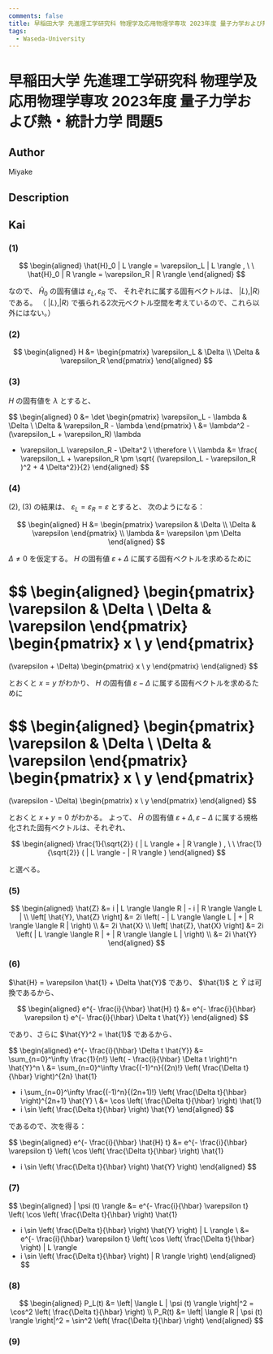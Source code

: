 ```yaml
---
comments: false
title: 早稲田大学 先進理工学研究科 物理学及応用物理学専攻 2023年度 量子力学および熱・統計力学 問題5
tags:
  - Waseda-University
---
```

# 早稲田大学 先進理工学研究科 物理学及応用物理学専攻 2023年度 量子力学および熱・統計力学 問題5

## **Author**
Miyake

## **Description**

## **Kai**
### (1)

$$
\begin{aligned}
\hat{H}_0 | L \rangle = \varepsilon_L | L \rangle
, \ \ 
\hat{H}_0 | R \rangle = \varepsilon_R | R \rangle
\end{aligned}
$$

なので、 $\hat{H}_0$ の固有値は $\varepsilon_L, \varepsilon_R$ で、
それぞれに属する固有ベクトルは、 $| L \rangle, | R \rangle$ である。
（ $| L \rangle, | R \rangle$ で張られる2次元ベクトル空間を考えているので、これら以外にはない。）

### (2)

$$
\begin{aligned}
H &= \begin{pmatrix}
\varepsilon_L & \Delta \\ \Delta & \varepsilon_R \end{pmatrix}
\end{aligned}
$$

### (3)
$H$ の固有値を $\lambda$ とすると、

$$
  \begin{aligned}
  0
  &= \det \begin{pmatrix}
  \varepsilon_L - \lambda & \Delta \\ \Delta & \varepsilon_R - \lambda
  \end{pmatrix}
  \\
  &= \lambda^2 - (\varepsilon_L + \varepsilon_R) \lambda
  + \varepsilon_L \varepsilon_R - \Delta^2
  \\
  \therefore \ \ 
  \lambda
  &= \frac{ \varepsilon_L + \varepsilon_R \pm
  \sqrt{ (\varepsilon_L - \varepsilon_R )^2 + 4 \Delta^2}}{2}
  \end{aligned}
$$

### (4)
(2), (3) の結果は、 $\varepsilon_L = \varepsilon_R = \varepsilon$ とすると、
次のようになる：

$$
\begin{aligned}
H
&=
\begin{pmatrix}
\varepsilon & \Delta \\ \Delta & \varepsilon
\end{pmatrix}
\\
\lambda &= \varepsilon \pm \Delta
\end{aligned}
$$

$\Delta \ne 0$ を仮定する。
$H$ の固有値 $\varepsilon + \Delta$ に属する固有ベクトルを求めるために

$$
\begin{aligned}
\begin{pmatrix}
\varepsilon & \Delta \\ \Delta & \varepsilon
\end{pmatrix}
\begin{pmatrix} x \\ y \end{pmatrix}
=
(\varepsilon + \Delta)
\begin{pmatrix} x \\ y \end{pmatrix}
\end{aligned}
$$

とおくと $x=y$ がわかり、
$H$ の固有値 $\varepsilon - \Delta$ に属する固有ベクトルを求めるために

$$
\begin{aligned}
\begin{pmatrix}
\varepsilon & \Delta \\ \Delta & \varepsilon
\end{pmatrix}
\begin{pmatrix} x \\ y \end{pmatrix}
=
(\varepsilon - \Delta)
\begin{pmatrix} x \\ y \end{pmatrix}
\end{aligned}
$$

とおくと $x+y=0$ がわかる。
よって、 $\hat{H}$ の固有値 $\varepsilon + \Delta, \varepsilon - \Delta$
に属する規格化された固有ベクトルは、それぞれ、

$$
\begin{aligned}
\frac{1}{\sqrt{2}} ( | L \rangle + | R \rangle )
, \ \ 
\frac{1}{\sqrt{2}} ( | L \rangle - | R \rangle )
\end{aligned}
$$

と選べる。

### (5)

$$
\begin{aligned}
\hat{Z} &= i | L \rangle \langle R | - i | R \rangle \langle L |
\\
\left[ \hat{Y}, \hat{Z} \right]
&= 2i \left( - | L \rangle \langle L | + | R \rangle \langle R | \right)
\\
&= 2i \hat{X}
\\
\left[ \hat{Z}, \hat{X} \right]
&= 2i \left( | L \rangle \langle R | + | R \rangle \langle L | \right)
\\
&= 2i \hat{Y}
\end{aligned}
$$

### (6)
$\hat{H} = \varepsilon \hat{1} + \Delta \hat{Y}$
であり、 $\hat{1}$ と $\hat{Y}$ は可換であるから、

$$
\begin{aligned}
e^{- \frac{i}{\hbar} \hat{H} t}
&= e^{- \frac{i}{\hbar} \varepsilon t}
e^{- \frac{i}{\hbar} \Delta t \hat{Y}}
\end{aligned}
$$

であり、さらに $\hat{Y}^2 = \hat{1}$ であるから、

$$
\begin{aligned}
e^{- \frac{i}{\hbar} \Delta t \hat{Y}}
&= \sum_{n=0}^\infty \frac{1}{n!}
\left( - \frac{i}{\hbar} \Delta t \right)^n \hat{Y}^n
\\
&= \sum_{n=0}^\infty \frac{(-1)^n}{(2n)!}
\left( \frac{\Delta t}{\hbar} \right)^{2n} \hat{1}
- i \sum_{n=0}^\infty \frac{(-1)^n}{(2n+1)!}
\left( \frac{\Delta t}{\hbar} \right)^{2n+1} \hat{Y}
\\
&= \cos \left( \frac{\Delta t}{\hbar} \right) \hat{1}
- i \sin \left( \frac{\Delta t}{\hbar} \right) \hat{Y}
\end{aligned}
$$

であるので、次を得る：

$$
\begin{aligned}
e^{- \frac{i}{\hbar} \hat{H} t}
&= e^{- \frac{i}{\hbar} \varepsilon t} \left(
\cos \left( \frac{\Delta t}{\hbar} \right) \hat{1}
- i \sin \left( \frac{\Delta t}{\hbar} \right) \hat{Y}
\right)
\end{aligned}
$$

### (7)

$$
\begin{aligned}
| \psi (t) \rangle
&= e^{- \frac{i}{\hbar} \varepsilon t} \left(
\cos \left( \frac{\Delta t}{\hbar} \right) \hat{1}
- i \sin \left( \frac{\Delta t}{\hbar} \right) \hat{Y}
\right) | L \rangle
\\
&= e^{- \frac{i}{\hbar} \varepsilon t} \left(
\cos \left( \frac{\Delta t}{\hbar} \right) | L \rangle
- i \sin \left( \frac{\Delta t}{\hbar} \right) | R \rangle
\right)
\end{aligned}
$$

### (8)

$$
\begin{aligned}
P_L(t)
&= \left| \langle L | \psi (t) \rangle \right|^2
= \cos^2 \left( \frac{\Delta t}{\hbar} \right)
\\
P_R(t)
&= \left| \langle R | \psi (t) \rangle \right|^2
= \sin^2 \left( \frac{\Delta t}{\hbar} \right)
\end{aligned}
$$

### (9)

